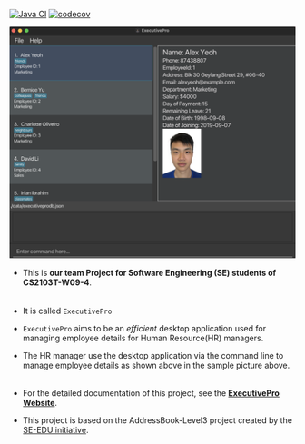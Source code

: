 [![Java CI](https://github.com/AY2223S2-CS2103T-W09-4/tp/actions/workflows/gradle.yml/badge.svg)](https://github.com/AY2223S2-CS2103T-W09-4/tp/actions/workflows/gradle.yml)
[![codecov](https://codecov.io/gh/AY2223S2-CS2103T-W09-4/tp/branch/master/graph/badge.svg?token=U0HOMMQY33)](https://codecov.io/gh/AY2223S2-CS2103T-W09-4/tp)

![Ui](docs/images/UserGuide/Ui.png)


* This is **our team Project  for Software Engineering (SE) students of CS2103T-W09-4**.<br>
######
* It is called `ExecutivePro`
* `ExecutivePro` aims to be an *efficient* desktop application used for managing employee details for Human Resource(HR) managers.

* The HR manager use the desktop application via the command line to manage employee details as shown above in the sample picture above.
######
* For the detailed documentation of this project, see the **[ExecutivePro Website](https://ay2223s2-cs2103t-w09-4.github.io/tp/)**.

* This project is based on the AddressBook-Level3 project created by the [SE-EDU initiative](https://se-education.org).
